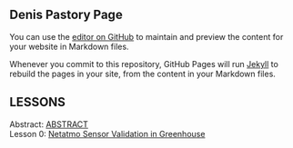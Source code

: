## Denis Pastory Page

You can use the [editor on GitHub](https://github.com/DenisDPR/denispastory.github.io/edit/master/index.md) to maintain and preview the content for your website in Markdown files.

Whenever you commit to this repository, GitHub Pages will run [Jekyll](https://jekyllrb.com/) to rebuild the pages in your site, from the content in your Markdown files.


## LESSONS
Abstract: [ABSTRACT](https://github.com/DenisDPR/denispastory.github.io/new/master) <br>
Lesson 0: [Netatmo Sensor Validation in Greenhouse](https://github.com/DenisDPR/Sensor-Network-Project/blob/master/Netatmo_sensor_validation.ipynb)

